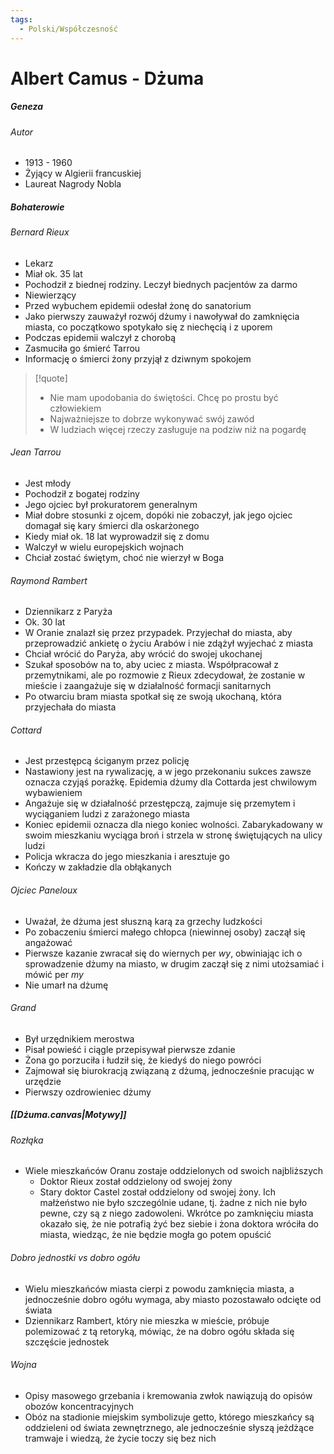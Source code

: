```yaml
---
tags:
  - Polski/Współczesność
---
```

# Albert Camus - Dżuma
##### Geneza
###### Autor
- 1913 - 1960
- Żyjący w Algierii francuskiej
- Laureat Nagrody Nobla

##### Bohaterowie
###### Bernard Rieux
- Lekarz
- Miał ok. 35 lat
- Pochodził z biednej rodziny. Leczył biednych pacjentów za darmo
- Niewierzący
- Przed wybuchem epidemii odesłał żonę do sanatorium
- Jako pierwszy zauważył rozwój dżumy i nawoływał do zamknięcia miasta, co początkowo spotykało się z niechęcią i z uporem
- Podczas epidemii walczył z chorobą
- Zasmuciła go śmierć Tarrou
- Informację o śmierci żony przyjął z dziwnym spokojem

>[!quote]
>- Nie mam upodobania do świętości. Chcę po prostu być człowiekiem
>- Najważniejsze to dobrze wykonywać swój zawód
>- W ludziach więcej rzeczy zasługuje na podziw niż na pogardę
###### Jean Tarrou
- Jest młody
- Pochodził z bogatej rodziny
- Jego ojciec był prokuratorem generalnym
- Miał dobre stosunki z ojcem, dopóki nie zobaczył, jak jego ojciec domagał się kary śmierci dla oskarżonego
- Kiedy miał ok. 18 lat wyprowadził się z domu
- Walczył w wielu europejskich wojnach
- Chciał zostać świętym, choć nie wierzył w Boga
###### Raymond Rambert
- Dziennikarz z Paryża
- Ok. 30 lat
- W Oranie znalazł się przez przypadek. Przyjechał do miasta, aby przeprowadzić ankietę o życiu Arabów i nie zdążył wyjechać z miasta
- Chciał wrócić do Paryża, aby wrócić do swojej ukochanej
- Szukał sposobów na to, aby uciec z miasta. Współpracował z przemytnikami, ale po rozmowie z Rieux zdecydował, że zostanie w mieście i zaangażuje się w działalność formacji sanitarnych
- Po otwarciu bram miasta spotkał się ze swoją ukochaną, która przyjechała do miasta
###### Cottard
- Jest przestępcą ściganym przez policję
- Nastawiony jest na rywalizację, a w jego przekonaniu sukces zawsze oznacza czyjąś porażkę. Epidemia dżumy dla Cottarda jest chwilowym wybawieniem
- Angażuje się w działalność przestępczą, zajmuje się przemytem i wyciąganiem ludzi z zarażonego miasta
- Koniec epidemii oznacza dla niego koniec wolności. Zabarykadowany w swoim mieszkaniu wyciąga broń i strzela w stronę świętujących na ulicy ludzi
- Policja wkracza do jego mieszkania i aresztuje go
- Kończy w zakładzie dla obłąkanych
###### Ojciec Paneloux
- Uważał, że dżuma jest słuszną karą za grzechy ludzkości
- Po zobaczeniu śmierci małego chłopca (niewinnej osoby) zaczął się angażować
- Pierwsze kazanie zwracał się do wiernych per _wy_, obwiniając ich o sprowadzenie dżumy na miasto, w drugim zaczął się z nimi utożsamiać i mówić per _my_
- Nie umarł na dżumę
###### Grand
- Był urzędnikiem merostwa
- Pisał powieść i ciągle przepisywał pierwsze zdanie
- Żona go porzuciła i łudził się, że kiedyś do niego powróci
- Zajmował się biurokracją związaną z dżumą, jednocześnie pracując w urzędzie
- Pierwszy ozdrowieniec dżumy
##### [[Dżuma.canvas|Motywy]]
###### Rozłąka
- Wiele mieszkańców Oranu zostaje oddzielonych od swoich najbliższych
	- Doktor Rieux został oddzielony od swojej żony
	- Stary doktor Castel został oddzielony od swojej żony. Ich małżeństwo nie było szczególnie udane, tj. żadne z nich nie było pewne, czy są z niego zadowoleni. Wkrótce po zamknięciu miasta okazało się, że nie potrafią żyć bez siebie i żona doktora wróciła do miasta, wiedząc, że nie będzie mogła go potem opuścić
###### Dobro jednostki vs dobro ogółu
- Wielu mieszkańców miasta cierpi z powodu zamknięcia miasta, a jednocześnie dobro ogółu wymaga, aby miasto pozostawało odcięte od świata
- Dziennikarz Rambert, który nie mieszka w mieście, próbuje polemizować z tą retoryką, mówiąc, że na dobro ogółu składa się szczęście jednostek
###### Wojna
- Opisy masowego grzebania i kremowania zwłok nawiązują do opisów obozów koncentracyjnych
- Obóz na stadionie miejskim symbolizuje getto, którego mieszkańcy są oddzieleni od świata zewnętrznego, ale jednocześnie słyszą jeżdżące tramwaje i wiedzą, że życie toczy się bez nich

